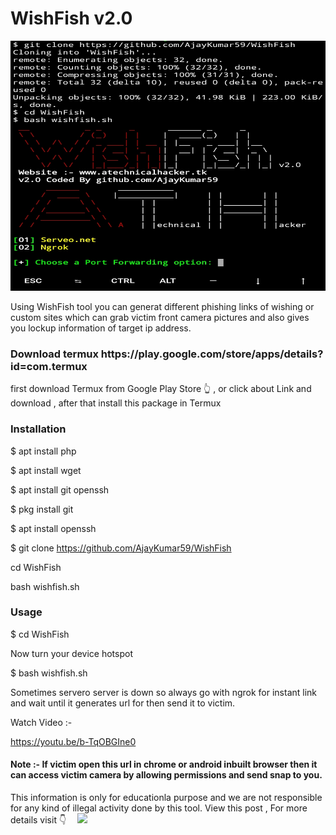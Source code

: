 <h1>WishFish v2.0</h1>
 <img src="https://github.com/AjayKumar59/WishFish/blob/master/IMG_20200921_121534.jpg" alt="snapshot" width="560" height="400">
                                                  
<p>Using WishFish tool you can generat different phishing links of wishing or custom sites which can grab victim front camera pictures and also gives you lockup information of target ip address.
<p1>

<h3>Download termux https://play.google.com/store/apps/details?id=com.termux</h3>
<p> first download Termux from Google Play Store 👆 , or click about Link and download , after that install this package in Termux <p/>
<h3>Installation</h3>

$ apt install php

$ apt install wget

$ apt install git openssh

$ pkg install git

$ apt install openssh

$ git clone https://github.com/AjayKumar59/WishFish

cd WishFish

bash wishfish.sh


<h3>Usage</h3>

$ cd WishFish

Now turn your device hotspot

$ bash wishfish.sh

<p>Sometimes servero server is down so always go with ngrok for instant link and wait until it generates url for then send it to victim.
</p>
 
Watch Video :-

https://youtu.be/b-TqOBGIne0

<h4>Note :- If victim open this url in chrome or android inbuilt browser then it can access victim camera by allowing permissions and send snap to you.
</h4>
This information is only for educationla purpose and we are not responsible for any kind of illegal activity done by this tool.
View this post , For more details visit 👇
<a href="https://www.atechnicalhacker.tk/2020/09/how-to-hack-front-camera-anyone-using.html" style="margin-left: 1em; margin-right: 1em;"><img border="0" data-original-height="273" data-original-width="425" src="https://1.bp.blogspot.com/-Szfu6FqEP90/X2mIb5WqUjI/AAAAAAAAAaw/SW5nq1ATPW8k2gvcXfWVI6pWHlDBOC4kwCLcBGAsYHQ/s320/click-to-visit1.gif" width="320" /></a>
                                            
